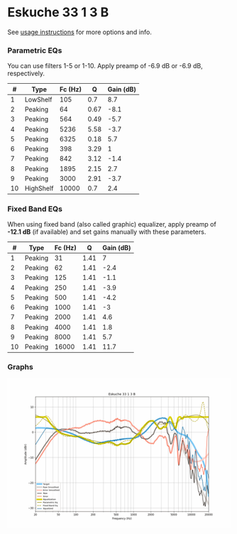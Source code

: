 # Eskuche 33 1 3 B
See [usage instructions](https://github.com/jaakkopasanen/AutoEq#usage) for more options and info.

### Parametric EQs
You can use filters 1-5 or 1-10. Apply preamp of -6.9 dB or -6.9 dB, respectively.

|   # | Type      |   Fc (Hz) |    Q |   Gain (dB) |
|-----|-----------|-----------|------|-------------|
|   1 | LowShelf  |       105 | 0.7  |         8.7 |
|   2 | Peaking   |        64 | 0.67 |        -8.1 |
|   3 | Peaking   |       564 | 0.49 |        -5.7 |
|   4 | Peaking   |      5236 | 5.58 |        -3.7 |
|   5 | Peaking   |      6325 | 0.18 |         5.7 |
|   6 | Peaking   |       398 | 3.29 |         1   |
|   7 | Peaking   |       842 | 3.12 |        -1.4 |
|   8 | Peaking   |      1895 | 2.15 |         2.7 |
|   9 | Peaking   |      3000 | 2.91 |        -3.7 |
|  10 | HighShelf |     10000 | 0.7  |         2.4 |

### Fixed Band EQs
When using fixed band (also called graphic) equalizer, apply preamp of **-12.1 dB** (if available) and set gains manually with these parameters.

|   # | Type    |   Fc (Hz) |    Q |   Gain (dB) |
|-----|---------|-----------|------|-------------|
|   1 | Peaking |        31 | 1.41 |         7   |
|   2 | Peaking |        62 | 1.41 |        -2.4 |
|   3 | Peaking |       125 | 1.41 |        -1.1 |
|   4 | Peaking |       250 | 1.41 |        -3.9 |
|   5 | Peaking |       500 | 1.41 |        -4.2 |
|   6 | Peaking |      1000 | 1.41 |        -3   |
|   7 | Peaking |      2000 | 1.41 |         4.6 |
|   8 | Peaking |      4000 | 1.41 |         1.8 |
|   9 | Peaking |      8000 | 1.41 |         5.7 |
|  10 | Peaking |     16000 | 1.41 |        11.7 |

### Graphs
![](./Eskuche%2033%201%203%20B.png)

